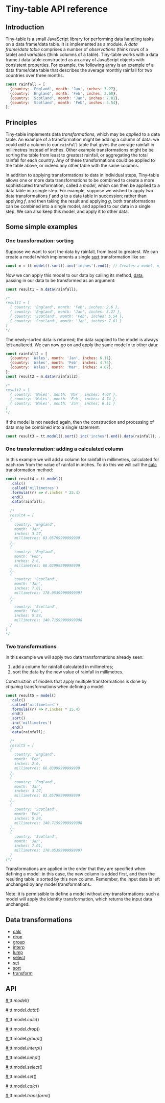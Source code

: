 # Tiny-table API reference
## Introduction
Tiny-table is a small JavaScript library for performing data handling tasks on a data frame/data table. It is implemented as a module. A *data frame*/*data table* comprises a number of *observations* (think rows of a table) and *variables* (think columns of a table). Tiny-table works with a data frame / data table constructed as an array of JavaScript objects with consistent properties. For example, the following array is an example of a data frame/data table that describes the average monthly rainfall for two countries over three months. 
```javascript
const rainfall = [
  {country: 'England', month: 'Jan', inches: 3.27},
  {country: 'England', month: 'Feb', inches: 2.60},
  {country: 'Scotland', month: 'Jan', inches: 7.01},
  {country: 'Scotland', month: 'Feb', inches: 5.54},
];
```
## Principles
Tiny-table implements data *transformations*, which may be *applied* to a data table. An example of a transformation might be adding a column of data: we could *add* a column to our `rainfall` table that gives the average rainfall in millimetres instead of inches. Other example transformations might be be sorting the table from least to greatest rainfall, or aggregating  the total rainfall for each country. Any of these transformations could be applied to the table above, or indeed any other table with the same columns.

In addition to applying transformations to data in individual steps, Tiny-table allows one or more data transformations to be combined to create a more sophisticated transformation, called a *model*, which can then be applied to a data table in a single step. For example, suppose we wished to apply two data transformations *f* and *g* to a data table in succession; rather than applying *f*, and then taking the result and applying *g*, both transformations can be combined into a single model, and applied to our data in a single step. We can also keep this model, and apply it to other data.

## Some simple examples
### One transformation: sorting
Suppose we want to sort the data by rainfall, from least to greatest. We can create a model which implements a single [sort](https://github.com/stuwilmur/Tiny-table/blob/main/API.md#sort) transformation like so:
```javascript
const m = tt.model().sort().inc('inches').end(); // Creates a model, m, sorting on 'inches'
```
Now we can apply this model to our data by calling its method, [data](https://github.com/stuwilmur/Tiny-table/blob/main/API.md#data), passing in our data to be transformed as an argument:
```javascript
const result1 = m.data(rainfall);

/* 
result1 = [
  { country: 'England', month: 'Feb', inches: 2.6 },
  { country: 'England', month: 'Jan', inches: 3.27 },
  { country: 'Scotland', month: 'Feb', inches: 5.54 },
  { country: 'Scotland', month: 'Jan', inches: 7.01 }
]
*/
```
The newly-sorted data is returned; the data supplied to the model is always left analtered. We can now go on and apply the same model `m` to other data:
```javascript
const rainfall2 = [
  {country: 'Wales', month: 'Jan', inches: 6.11},
  {country: 'Wales', month: 'Feb', inches: 4.74},
  {country: 'Wales', month: 'Mar', inches: 4.07},
];
const result2 = m.data(rainfall2);

/*
result2 = [
  { country: 'Wales', month: 'Mar', inches: 4.07 },
  { country: 'Wales', month: 'Feb', inches: 4.74 },
  { country: 'Wales', month: 'Jan', inches: 6.11 }
]
*/
```
If the model is not needed again, then the construction and processing of data may be combined into a single statement:
```javascript
const result3 = tt.model().sort().inc('inches').end().data(rainfall); // gives same as result1
```
### One transformation: adding a calculated column
In this example we will add a column for rainfall in millimetres, calculated for each row from the value of rainfall in inches. To do this we will call the [calc](https://github.com/stuwilmur/Tiny-table/blob/main/API.md#calc) transformation method:
```javascript
const result4 = tt.model()
  .calc()
  .called('millimetres')
  .formula((r) => r.inches * 25.4)
  .end()
  .data(rainfall);
  
  /* 
  result4 = [
  {
    country: 'England',
    month: 'Jan',
    inches: 3.27,
    millimetres: 83.05799999999999
  },
  {
    country: 'England',
    month: 'Feb',
    inches: 2.6,
    millimetres: 66.03999999999999
  },
  {
    country: 'Scotland',
    month: 'Jan',
    inches: 7.01,
    millimetres: 178.05399999999997
  },
  {
    country: 'Scotland',
    month: 'Feb',
    inches: 5.54,
    millimetres: 140.71599999999998
  }
]
*/
```

### Two transformations
In this example we will apply two data transformations already seen:
1. add a column for rainfall calculated in millimetres;
2. sort the data by the new value of rainfall in millimetres.

Construction of models that apply multiple transformations is done by *chaining* transformations when defining a model:
```javascript
const result5 = model()
  .calc()
  .called('millimetres')
  .formula((r) => r.inches * 25.4)
  .end()
  .sort()
  .inc('millimetres')
  .end()
  .data(rainfall);

  /*
  result5 = [
  {
    country: 'England',
    month: 'Feb',
    inches: 2.6,
    millimetres: 66.03999999999999
  },
  {
    country: 'England',
    month: 'Jan',
    inches: 3.27,
    millimetres: 83.05799999999999
  },
  {
    country: 'Scotland',
    month: 'Feb',
    inches: 5.54,
    millimetres: 140.71599999999998
  },
  {
    country: 'Scotland',
    month: 'Jan',
    inches: 7.01,
    millimetres: 178.05399999999997
  }
]*/
```
Transformations are applied in the order that they are specified when defining a model: in this case, the new column is added first, and then the resulting table is sorted by this new column. Remember, the input data is left unchanged by any model transformations.

Note: it is permissible to define a model without *any* transformations: such a model will apply the identity transformation, which returns the input data unchanged.

## Data transformations
* [calc](https://github.com/stuwilmur/Tiny-table/blob/main/API.md#calc)
* [drop](https://github.com/stuwilmur/Tiny-table/blob/main/API.md#drop)
* [group](https://github.com/stuwilmur/Tiny-table/blob/main/API.md#group)
* [interp](https://github.com/stuwilmur/Tiny-table/blob/main/API.md#interp)
* [lump](https://github.com/stuwilmur/Tiny-table/blob/main/API.md#lump)
* [select](https://github.com/stuwilmur/Tiny-table/blob/main/API.md#select)
* [set](https://github.com/stuwilmur/Tiny-table/blob/main/API.md#set)
* [sort](https://github.com/stuwilmur/Tiny-table/blob/main/API.md#sort)
* [transform](https://github.com/stuwilmur/Tiny-table/blob/main/API.md#transform)
## API
<a name="model" href = "#model"># </a>tt.*model*()

<a name="data" href = "#data"># </a>tt.model.*data*()

<a name="calc" href="#calc"># </a>tt.model.*calc*()

<a name="drop" href="#calc"># </a>tt.model.*drop*()

<a name="group" href="#calc"># </a>tt.model.*group*()

<a name="interp" href="#calc"># </a>tt.model.*interp*()

<a name="lump" href="#calc"># </a>tt.model.*lump*()

<a name="select" href="#calc"># </a>tt.model.*select*()

<a name="set" href="#calc"># </a>tt.model.*set*()

<a name="sort" href="#calc"># </a>tt.model.*calc*()

<a name="transform" href="#calc"># </a>tt.model.*transform*()



